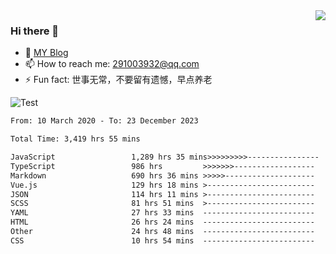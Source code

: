 <img align='right' src='https://github-readme-stats.vercel.app/api?username=niaogege&show_icons=true&theme=radical'/>

### Hi there 👋

- 🌱 [MY Blog](https://bythewayer.com/)
- 📫 How to reach me: 291003932@qq.com
- ⚡ Fun fact:  世事无常，不要留有遗憾，早点养老

![Test](https://github-readme-stats.vercel.app/api/top-langs/?username=niaogege&layout=compact)

<!--START_SECTION:waka-->

```txt
From: 10 March 2020 - To: 23 December 2023

Total Time: 3,419 hrs 55 mins

JavaScript                 1,289 hrs 35 mins>>>>>>>>>----------------   37.71 %
TypeScript                 986 hrs         >>>>>>>------------------   28.83 %
Markdown                   690 hrs 36 mins >>>>>--------------------   20.19 %
Vue.js                     129 hrs 18 mins >------------------------   03.78 %
JSON                       114 hrs 11 mins >------------------------   03.34 %
SCSS                       81 hrs 51 mins  >------------------------   02.39 %
YAML                       27 hrs 33 mins  -------------------------   00.81 %
HTML                       26 hrs 24 mins  -------------------------   00.77 %
Other                      24 hrs 48 mins  -------------------------   00.73 %
CSS                        10 hrs 54 mins  -------------------------   00.32 %
```

<!--END_SECTION:waka-->
